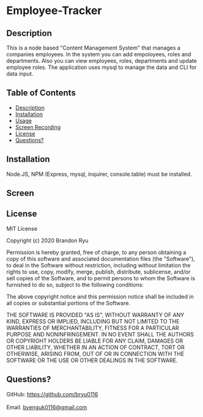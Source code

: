 # Employee-Tracker

## Description
This is a node based "Content Management System" that manages a companies employees. In the system you can add empoloyees, roles and departments. Also you can view employees, roles, departments and update employee roles. The application uses mysql to manage the data and CLI for data input.

## Table of Contents
- [Description](#description)
- [Installation](#installation)
- [Usage](#usage)
- [Screen Recording](#Screen)
- [License](#license)
- [Questions?](#Questions?)

## Installation
Node.JS, NPM (Express, mysql, inquirer, console.table) must be installed. 

## Screen


## License
MIT License

Copyright (c) 2020 Brandon Ryu

Permission is hereby granted, free of charge, to any person obtaining a copy
of this software and associated documentation files (the "Software"), to deal
in the Software without restriction, including without limitation the rights
to use, copy, modify, merge, publish, distribute, sublicense, and/or sell
copies of the Software, and to permit persons to whom the Software is
furnished to do so, subject to the following conditions:

The above copyright notice and this permission notice shall be included in all
copies or substantial portions of the Software.

THE SOFTWARE IS PROVIDED "AS IS", WITHOUT WARRANTY OF ANY KIND, EXPRESS OR
IMPLIED, INCLUDING BUT NOT LIMITED TO THE WARRANTIES OF MERCHANTABILITY,
FITNESS FOR A PARTICULAR PURPOSE AND NONINFRINGEMENT. IN NO EVENT SHALL THE
AUTHORS OR COPYRIGHT HOLDERS BE LIABLE FOR ANY CLAIM, DAMAGES OR OTHER
LIABILITY, WHETHER IN AN ACTION OF CONTRACT, TORT OR OTHERWISE, ARISING FROM,
OUT OF OR IN CONNECTION WITH THE SOFTWARE OR THE USE OR OTHER DEALINGS IN THE
SOFTWARE.

## Questions?
GitHub: https://github.com/bryu0116<br /><br />
Email: byenguk0116@gmail.com<br /><br />